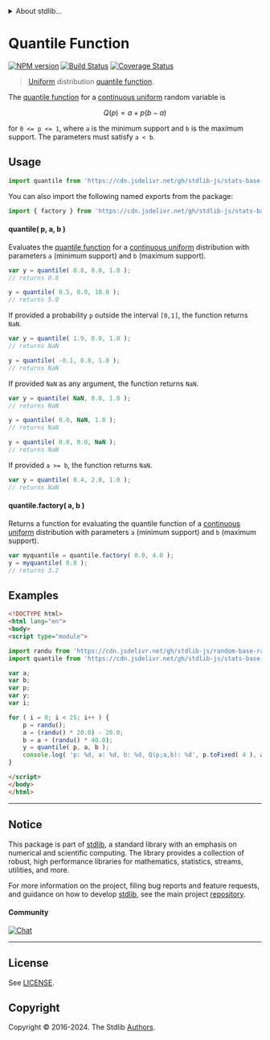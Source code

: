 <!--

@license Apache-2.0

Copyright (c) 2018 The Stdlib Authors.

Licensed under the Apache License, Version 2.0 (the "License");
you may not use this file except in compliance with the License.
You may obtain a copy of the License at

   http://www.apache.org/licenses/LICENSE-2.0

Unless required by applicable law or agreed to in writing, software
distributed under the License is distributed on an "AS IS" BASIS,
WITHOUT WARRANTIES OR CONDITIONS OF ANY KIND, either express or implied.
See the License for the specific language governing permissions and
limitations under the License.

-->


<details>
  <summary>
    About stdlib...
  </summary>
  <p>We believe in a future in which the web is a preferred environment for numerical computation. To help realize this future, we've built stdlib. stdlib is a standard library, with an emphasis on numerical and scientific computation, written in JavaScript (and C) for execution in browsers and in Node.js.</p>
  <p>The library is fully decomposable, being architected in such a way that you can swap out and mix and match APIs and functionality to cater to your exact preferences and use cases.</p>
  <p>When you use stdlib, you can be absolutely certain that you are using the most thorough, rigorous, well-written, studied, documented, tested, measured, and high-quality code out there.</p>
  <p>To join us in bringing numerical computing to the web, get started by checking us out on <a href="https://github.com/stdlib-js/stdlib">GitHub</a>, and please consider <a href="https://opencollective.com/stdlib">financially supporting stdlib</a>. We greatly appreciate your continued support!</p>
</details>

# Quantile Function

[![NPM version][npm-image]][npm-url] [![Build Status][test-image]][test-url] [![Coverage Status][coverage-image]][coverage-url] <!-- [![dependencies][dependencies-image]][dependencies-url] -->

> [Uniform][uniform-distribution] distribution [quantile function][quantile-function].

<section class="intro">

The [quantile function][quantile-function] for a [continuous uniform][uniform-distribution] random variable is

<!-- <equation class="equation" label="eq:uniform_quantile_function" align="center" raw="Q(p) = a + p (b - a)" alt="Quantile function for a continuous uniform distribution."> -->

```math
Q(p) = a + p (b - a)
```

<!-- <div class="equation" align="center" data-raw-text="Q(p) = a + p (b - a)" data-equation="eq:uniform_quantile_function">
    <img src="https://cdn.jsdelivr.net/gh/stdlib-js/stdlib@51534079fef45e990850102147e8945fb023d1d0/lib/node_modules/@stdlib/stats/base/dists/uniform/quantile/docs/img/equation_uniform_quantile_function.svg" alt="Quantile function for a continuous uniform distribution.">
    <br>
</div> -->

<!-- </equation> -->

for `0 <= p <= 1`, where `a` is the minimum support and `b` is the maximum support. The parameters must satisfy `a < b`.

</section>

<!-- /.intro -->



<section class="usage">

## Usage

```javascript
import quantile from 'https://cdn.jsdelivr.net/gh/stdlib-js/stats-base-dists-uniform-quantile@v0.2.1-esm/index.mjs';
```

You can also import the following named exports from the package:

```javascript
import { factory } from 'https://cdn.jsdelivr.net/gh/stdlib-js/stats-base-dists-uniform-quantile@v0.2.1-esm/index.mjs';
```

#### quantile( p, a, b )

Evaluates the [quantile function][quantile-function] for a [continuous uniform][uniform-distribution] distribution with parameters `a` (minimum support) and `b` (maximum support).

```javascript
var y = quantile( 0.8, 0.0, 1.0 );
// returns 0.8

y = quantile( 0.5, 0.0, 10.0 );
// returns 5.0
```

If provided a probability `p` outside the interval `[0,1]`, the function returns `NaN`.

```javascript
var y = quantile( 1.9, 0.0, 1.0 );
// returns NaN

y = quantile( -0.1, 0.0, 1.0 );
// returns NaN
```

If provided `NaN` as any argument, the function returns `NaN`.

```javascript
var y = quantile( NaN, 0.0, 1.0 );
// returns NaN

y = quantile( 0.0, NaN, 1.0 );
// returns NaN

y = quantile( 0.0, 0.0, NaN );
// returns NaN
```

If provided `a >= b`, the function returns `NaN`.

```javascript
var y = quantile( 0.4, 2.0, 1.0 );
// returns NaN
```

#### quantile.factory( a, b )

Returns a function for evaluating the quantile function of a [continuous uniform][uniform-distribution] distribution with parameters `a` (minimum support) and `b` (maximum support).

```javascript
var myquantile = quantile.factory( 0.0, 4.0 );
y = myquantile( 0.8 );
// returns 3.2
```

</section>

<!-- /.usage -->

<section class="examples">

## Examples

<!-- eslint no-undef: "error" -->

```html
<!DOCTYPE html>
<html lang="en">
<body>
<script type="module">

import randu from 'https://cdn.jsdelivr.net/gh/stdlib-js/random-base-randu@esm/index.mjs';
import quantile from 'https://cdn.jsdelivr.net/gh/stdlib-js/stats-base-dists-uniform-quantile@v0.2.1-esm/index.mjs';

var a;
var b;
var p;
var y;
var i;

for ( i = 0; i < 25; i++ ) {
    p = randu();
    a = (randu() * 20.0) - 20.0;
    b = a + (randu() * 40.0);
    y = quantile( p, a, b );
    console.log( 'p: %d, a: %d, b: %d, Q(p;a,b): %d', p.toFixed( 4 ), a.toFixed( 4 ), b.toFixed( 4 ), y.toFixed( 4 ) );
}

</script>
</body>
</html>
```

</section>

<!-- /.examples -->

<!-- Section for related `stdlib` packages. Do not manually edit this section, as it is automatically populated. -->

<section class="related">

</section>

<!-- /.related -->

<!-- Section for all links. Make sure to keep an empty line after the `section` element and another before the `/section` close. -->


<section class="main-repo" >

* * *

## Notice

This package is part of [stdlib][stdlib], a standard library with an emphasis on numerical and scientific computing. The library provides a collection of robust, high performance libraries for mathematics, statistics, streams, utilities, and more.

For more information on the project, filing bug reports and feature requests, and guidance on how to develop [stdlib][stdlib], see the main project [repository][stdlib].

#### Community

[![Chat][chat-image]][chat-url]

---

## License

See [LICENSE][stdlib-license].


## Copyright

Copyright &copy; 2016-2024. The Stdlib [Authors][stdlib-authors].

</section>

<!-- /.stdlib -->

<!-- Section for all links. Make sure to keep an empty line after the `section` element and another before the `/section` close. -->

<section class="links">

[npm-image]: http://img.shields.io/npm/v/@stdlib/stats-base-dists-uniform-quantile.svg
[npm-url]: https://npmjs.org/package/@stdlib/stats-base-dists-uniform-quantile

[test-image]: https://github.com/stdlib-js/stats-base-dists-uniform-quantile/actions/workflows/test.yml/badge.svg?branch=v0.2.1
[test-url]: https://github.com/stdlib-js/stats-base-dists-uniform-quantile/actions/workflows/test.yml?query=branch:v0.2.1

[coverage-image]: https://img.shields.io/codecov/c/github/stdlib-js/stats-base-dists-uniform-quantile/main.svg
[coverage-url]: https://codecov.io/github/stdlib-js/stats-base-dists-uniform-quantile?branch=main

<!--

[dependencies-image]: https://img.shields.io/david/stdlib-js/stats-base-dists-uniform-quantile.svg
[dependencies-url]: https://david-dm.org/stdlib-js/stats-base-dists-uniform-quantile/main

-->

[chat-image]: https://img.shields.io/gitter/room/stdlib-js/stdlib.svg
[chat-url]: https://app.gitter.im/#/room/#stdlib-js_stdlib:gitter.im

[stdlib]: https://github.com/stdlib-js/stdlib

[stdlib-authors]: https://github.com/stdlib-js/stdlib/graphs/contributors

[umd]: https://github.com/umdjs/umd
[es-module]: https://developer.mozilla.org/en-US/docs/Web/JavaScript/Guide/Modules

[deno-url]: https://github.com/stdlib-js/stats-base-dists-uniform-quantile/tree/deno
[deno-readme]: https://github.com/stdlib-js/stats-base-dists-uniform-quantile/blob/deno/README.md
[umd-url]: https://github.com/stdlib-js/stats-base-dists-uniform-quantile/tree/umd
[umd-readme]: https://github.com/stdlib-js/stats-base-dists-uniform-quantile/blob/umd/README.md
[esm-url]: https://github.com/stdlib-js/stats-base-dists-uniform-quantile/tree/esm
[esm-readme]: https://github.com/stdlib-js/stats-base-dists-uniform-quantile/blob/esm/README.md
[branches-url]: https://github.com/stdlib-js/stats-base-dists-uniform-quantile/blob/main/branches.md

[stdlib-license]: https://raw.githubusercontent.com/stdlib-js/stats-base-dists-uniform-quantile/main/LICENSE

[uniform-distribution]: https://en.wikipedia.org/wiki/Uniform_distribution_%28continuous%29

[quantile-function]: https://en.wikipedia.org/wiki/Quantile_function

</section>

<!-- /.links -->
